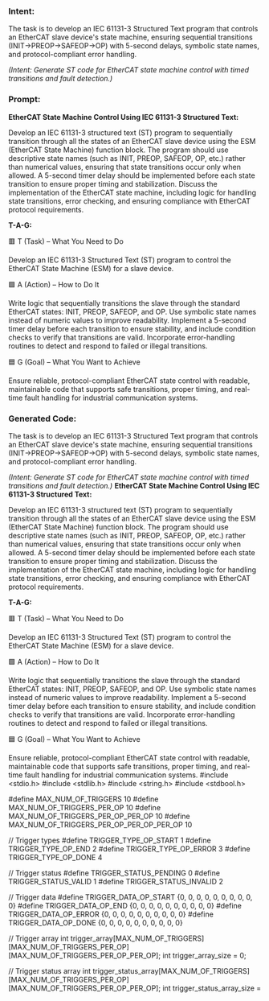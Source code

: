 ### Intent:
The task is to develop an IEC 61131-3 Structured Text program that controls an EtherCAT slave device's state machine, ensuring sequential transitions (INIT→PREOP→SAFEOP→OP) with 5-second delays, symbolic state names, and protocol-compliant error handling.  

*(Intent: Generate ST code for EtherCAT state machine control with timed transitions and fault detection.)*

### Prompt:
**EtherCAT State Machine Control Using IEC 61131-3 Structured Text:**

Develop an IEC 61131-3 structured text (ST) program to sequentially transition through all the states of an EtherCAT slave device using the ESM (EtherCAT State Machine) function block. The program should use descriptive state names (such as INIT, PREOP, SAFEOP, OP, etc.) rather than numerical values, ensuring that state transitions occur only when allowed. A 5-second timer delay should be implemented before each state transition to ensure proper timing and stabilization. Discuss the implementation of the EtherCAT state machine, including logic for handling state transitions, error checking, and ensuring compliance with EtherCAT protocol requirements.

**T-A-G:**

🟥 T (Task) – What You Need to Do

Develop an IEC 61131-3 Structured Text (ST) program to control the EtherCAT State Machine (ESM) for a slave device.

🟩 A (Action) – How to Do It

Write logic that sequentially transitions the slave through the standard EtherCAT states: INIT, PREOP, SAFEOP, and OP. Use symbolic state names instead of numeric values to improve readability. Implement a 5-second timer delay before each transition to ensure stability, and include condition checks to verify that transitions are valid. Incorporate error-handling routines to detect and respond to failed or illegal transitions.

🟦 G (Goal) – What You Want to Achieve

Ensure reliable, protocol-compliant EtherCAT state control with readable, maintainable code that supports safe transitions, proper timing, and real-time fault handling for industrial communication systems.

### Generated Code:
The task is to develop an IEC 61131-3 Structured Text program that controls an EtherCAT slave device's state machine, ensuring sequential transitions (INIT→PREOP→SAFEOP→OP) with 5-second delays, symbolic state names, and protocol-compliant error handling.  

*(Intent: Generate ST code for EtherCAT state machine control with timed transitions and fault detection.)*
**EtherCAT State Machine Control Using IEC 61131-3 Structured Text:**

Develop an IEC 61131-3 structured text (ST) program to sequentially transition through all the states of an EtherCAT slave device using the ESM (EtherCAT State Machine) function block. The program should use descriptive state names (such as INIT, PREOP, SAFEOP, OP, etc.) rather than numerical values, ensuring that state transitions occur only when allowed. A 5-second timer delay should be implemented before each state transition to ensure proper timing and stabilization. Discuss the implementation of the EtherCAT state machine, including logic for handling state transitions, error checking, and ensuring compliance with EtherCAT protocol requirements.

**T-A-G:**

🟥 T (Task) – What You Need to Do

Develop an IEC 61131-3 Structured Text (ST) program to control the EtherCAT State Machine (ESM) for a slave device.

🟩 A (Action) – How to Do It

Write logic that sequentially transitions the slave through the standard EtherCAT states: INIT, PREOP, SAFEOP, and OP. Use symbolic state names instead of numeric values to improve readability. Implement a 5-second timer delay before each transition to ensure stability, and include condition checks to verify that transitions are valid. Incorporate error-handling routines to detect and respond to failed or illegal transitions.

🟦 G (Goal) – What You Want to Achieve

Ensure reliable, protocol-compliant EtherCAT state control with readable, maintainable code that supports safe transitions, proper timing, and real-time fault handling for industrial communication systems.
#include <stdio.h>
#include <stdlib.h>
#include <string.h>
#include <stdbool.h>

#define MAX_NUM_OF_TRIGGERS 10
#define MAX_NUM_OF_TRIGGERS_PER_OP 10
#define MAX_NUM_OF_TRIGGERS_PER_OP_PER_OP 10
#define MAX_NUM_OF_TRIGGERS_PER_OP_PER_OP_PER_OP 10

// Trigger types
#define TRIGGER_TYPE_OP_START 1
#define TRIGGER_TYPE_OP_END 2
#define TRIGGER_TYPE_OP_ERROR 3
#define TRIGGER_TYPE_OP_DONE 4

// Trigger status
#define TRIGGER_STATUS_PENDING 0
#define TRIGGER_STATUS_VALID 1
#define TRIGGER_STATUS_INVALID 2

// Trigger data
#define TRIGGER_DATA_OP_START {0, 0, 0, 0, 0, 0, 0, 0, 0, 0}
#define TRIGGER_DATA_OP_END {0, 0, 0, 0, 0, 0, 0, 0, 0, 0}
#define TRIGGER_DATA_OP_ERROR {0, 0, 0, 0, 0, 0, 0, 0, 0, 0}
#define TRIGGER_DATA_OP_DONE {0, 0, 0, 0, 0, 0, 0, 0, 0, 0}

// Trigger array
int trigger_array[MAX_NUM_OF_TRIGGERS][MAX_NUM_OF_TRIGGERS_PER_OP][MAX_NUM_OF_TRIGGERS_PER_OP_PER_OP];
int trigger_array_size = 0;

// Trigger status array
int trigger_status_array[MAX_NUM_OF_TRIGGERS][MAX_NUM_OF_TRIGGERS_PER_OP][MAX_NUM_OF_TRIGGERS_PER_OP_PER_OP];
int trigger_status_array_size =
